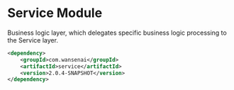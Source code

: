 # Service Module

Business logic layer, which delegates specific business logic processing to the Service layer.
```xml
<dependency>
    <groupId>com.wansenai</groupId>
    <artifactId>service</artifactId>
    <version>2.0.4-SNAPSHOT</version>
</dependency>
```
